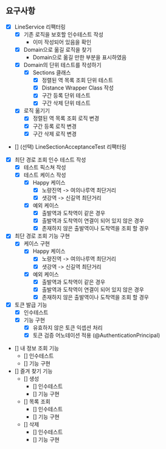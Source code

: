 ## 요구사항

- [x] LineService 리팩터링
    - [x] 기존 로직을 보호할 인수테스트 작성
        - 이미 작성되어 있음을 확인
    - [x] Domain으로 옮길 로직을 찾기
        - Domain으로 옮길 만한 부분을 표시하였음
    - [x] Domain의 단위 테스트를 작성하기
        - [x] Sections 클래스
            - [x] 정렬된 역 목록 조회 단위 테스트
            - [x] Distance Wrapper Class 작성
            - [x] 구간 등록 단위 테스트
            - [x] 구간 삭제 단위 테스트
    - [x] 로직 옮기기
        - [x] 정렬된 역 목록 조회 로직 변경
        - [x] 구간 등록 로직 변경
        - [x] 구간 삭제 로직 변경
- [] (선택) LineSectionAcceptanceTest 리팩터링

- [x] 최단 경로 조회 인수 테스트 작성
    - [x] 테스트 픽스쳐 작성
    - [x] 테스트 케이스 작성
        - [x] Happy 케이스
            - [x] 노량진역 -> 여의나루역 최단거리
            - [x] 샛강역 -> 신길역 최단거리
        - [x] 예외 케이스
            - [x] 출발역과 도착역이 같은 경우
            - [x] 출발역과 도착역이 연결이 되어 있지 않은 경우
            - [x] 존재하지 않은 출발역이나 도착역을 조회 할 경우
- [x] 최단 경로 조회 기능 구현
    - [x] 케이스 구현
        - [x] Happy 케이스
            - [x] 노량진역 -> 여의나루역 최단거리
            - [x] 샛강역 -> 신길역 최단거리
        - [x] 예외 케이스
            - [x] 출발역과 도착역이 같은 경우
            - [x] 출발역과 도착역이 연결이 되어 있지 않은 경우
            - [x] 존재하지 않은 출발역이나 도착역을 조회 할 경우
- [x] 토큰 발급 기능
    - [x] 인수테스트
    - [x] 기능 구현
        - [x] 유효하지 않은 토큰 익셉션 처리
        - [x] 토큰 검증 어노테이션 적용 (@AuthenticationPrincipal)
- [] 내 정보 조회 기능
    - [] 인수테스트
    - [] 기능 구현
- [] 즐겨 찾기 기능
    - [] 생성
        - [] 인수테스트
        - [] 기능 구현
    - [] 목록 조회
        - [] 인수테스트
        - [] 기능 구현
    - [] 삭제
        - [] 인수테스트
        - [] 기능 구현